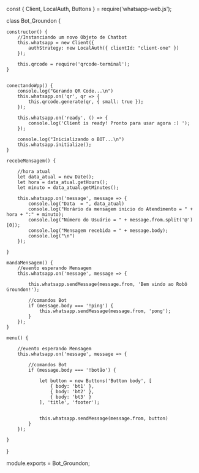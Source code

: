 const { Client, LocalAuth, Buttons } = require('whatsapp-web.js');

class Bot_Groundon {

    constructor() {
        //Instanciando um novo Objeto de Chatbot
        this.whatsapp = new Client({
            authStrategy: new LocalAuth({ clientId: "client-one" })
        });

        this.qrcode = require('qrcode-terminal');
    }


    conectandoWpp() {
        console.log("Gerando QR Code...\n")
        this.whatsapp.on('qr', qr => {
            this.qrcode.generate(qr, { small: true });
        });

        this.whatsapp.on('ready', () => {
            console.log('Client is ready! Pronto para usar agora :) ');
        });

        console.log("Inicializando o BOT...\n")
        this.whatsapp.initialize();
    }

    recebeMensagem() {

        //hora atual
        let data_atual = new Date();
        let hora = data_atual.getHours();
        let minuto = data_atual.getMinutes();

        this.whatsapp.on('message', message => {
            console.log("Data  = ", data_atual)
            console.log("Horário da mensagem inicio do Atendimento = " + hora + ":" + minuto);
            console.log("Número do Usuário = " + message.from.split('@')[0]);
            console.log("Mensagem recebida = " + message.body);
            console.log("\n")
        });

    }

    mandaMensagem() {
        //evento esperando Mensagem
        this.whatsapp.on('message', message => {

            this.whatsapp.sendMessage(message.from, 'Bem vindo ao Robô Groundon!');

            //comandos Bot
            if (message.body === '!ping') {
                this.whatsapp.sendMessage(message.from, 'pong');
            }
        });
    }

    menu() {

        //evento esperando Mensagem
        this.whatsapp.on('message', message => {

            //comandos Bot
            if (message.body === '!botão') {

                let button = new Buttons('Button body', [
                    { body: 'bt1' },
                    { body: 'bt2' },
                    { body: 'bt3' }
                ], 'title', 'footer');


                this.whatsapp.sendMessage(message.from, button)
            }
        });

    }
}

module.exports = Bot_Groundon;
